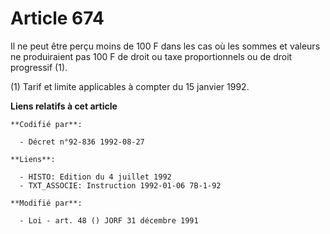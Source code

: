 # Article 674

Il ne peut être perçu moins de 100 F dans les cas où les sommes et valeurs ne produiraient pas 100 F de droit ou taxe
proportionnels ou de droit progressif (1).

(1) Tarif et limite applicables à compter du 15 janvier 1992.

**Liens relatifs à cet article**

	**Codifié par**:

	  - Décret n°92-836 1992-08-27

	**Liens**:

	  - HISTO: Edition du 4 juillet 1992
	  - TXT_ASSOCIE: Instruction 1992-01-06 7B-1-92

	**Modifié par**:

	  - Loi - art. 48 () JORF 31 décembre 1991
